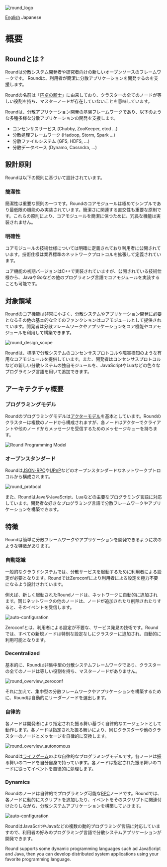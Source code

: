![round_logo](img/round_logo.png)

[English](round_overview_jp.md) Japanese

# 概要

## Roundとは ?

Roundは分散システム開発者や研究者向けの新しいオープンソースのフレームワークです。 Roundは、利用者が簡潔に分散アプリケーションを開発するのを支援します。

Roundの名前は「[円卓の騎士](http://ja.wikipedia.org/wiki/円卓の騎士)」に由来しており、クラスターの全てのノードが等しい役割を持ち、マスターノードが存在していないことを意味しています。

Roundは、分散アプリケーション開発の基盤フレームワークであり、以下のような多種多様な分散アプリケーションの開発を支援します。

- コンセンサスサービス (Chubby, ZooKeeper, etcd ...)
- 分散処理フレームワーク (Hadoop, Storm, Spark ...)
- 分散ファイルシステム (GFS, HDFS, ...)
- 分散データベース (Dynamo, Cassndra, ...)

## 設計原則

Roundは以下の原則に基づいて設計されています。

### 簡潔性

簡潔性は重要な原則の一つです。Roundのコアモジュールは極めてシンプルであり最低限の機能のみ実装されています。簡潔さに関連する直交性も重要な原則です。これらの原則により、コアモジュールを簡潔に保つために、冗長な機能は実装されません。

### 明確性

コアモジュールの技術仕様については明確に定義されており利用者に公開されています。技術仕様は業界標準のネットワークプロトコルを拡張して定義されています。

コア機能の初期バージョンはC++で実装されていますが、公開されている技術仕様から、JavaやGoなどの他のプログラミング言語でコアモジュールを実装することも可能です。

## 対象領域

Roundのコア機能は非常に小さく、分散システムやアプリケーション開発に必要となるその他の基本的な全てのファンクションはコアモジュールとして提供されています。開発者は分散フレームワークやアプリケーションをコア機能やコアモジュールを利用して構築できます。

![round_design_scope](img/round_design_scope.png)

Roundは、標準で分散システムのコンセンサスプロトコルや障害検知のような有用なコアモジュールを提供しています。また、開発者はコンセンサスプロトコルなどの新しい分散システムの独自モジュールを、JavaScriptやLuaなどの色々なプログラミング言語を用いて追加できます。

## アーキテクチャ概要

### プログラミングモデル

Roundのプログラミングモデルは[アクターモデル][actor-model]を基本としています。Roundのクラスターは複数のノードから構成されますが、各ノードはアクターでクライアントや他のノードからメッセージを受信するためのメッセージキューを持ちます。

![Round Programming Model](img/round_overview_programming_model.png)

### オープンスタンダード

Roundは[JSON-RPC][json-rpc]や[UPnP][upnp-spec]などのオープンスタンダードなネットワークプトロコルから構成されます。

![round_protocol](./img/round_protocol.png)

また、RoundはJavaやJavaScript、Luaなどの主要なプログラミング言語に対応しています。開発者な好きなプログラミング言語で分散フレームワークやアプリケーションを構築できます。

## 特徴

Roundは簡単に分散フレームワークやアプリケーションを開発できるように次のような特徴があります。

### 自動認識

一般的なクラウドシステムでは、分散サービスを起動するために利用者による設定が必要となります。RoundではZeroconfにより利用者による設定を極力不要になるよう設計されています。

例えば、新しく起動されたRoundノードは、ネットワークに自動的に追加されます。同じネットワークの他のノードは、ノードが追加されたり削除されたりすると、そのイベントを受信します。

![auto-configuration](img/round_overview_autoconfig.png)

Zeroconfとは、利用者による設定が不要な、サービス発見の技術です。Roundでは、すべての新規ノードは特別な設定なしにクラスターに追加され、自動的に利用可能となります。

### Decentralized

基本的に、Roundは非集中型の分散システムフレームワークであり、クラスターの全てのノードは等しい役割を持ち、マスターノードがありません。

![round_overview_zeroconf](img/round_overview_decentralized.png)

それに加えて、集中型の分散フレームワークやアプリケーションを構築するために、Roundは自動的にリーダーノードを選出します。

### 自律的

各ノードは開発者により指定された振る舞い基づく自律的なエージェントとして動作します。各ノードは指定された振る舞いにより、同じクラスターや他のクラスターのノードとメッセージを自律的に交換します。

![round_overview_autonomous](img/round_overview_autonomous.png)

Roundは[ライフゲーム][life-game]のよな自律的なプログラミングモデルです。各ノードは振る舞いのコードを自分自身で持っています。各ノードは指定された振る舞いのコードに従ってイベントを自律的に処理します。

### Dynamics

Roundのノードは自律的でプログラミング可能な[RPC](rpc)ノードです。Roundでは、各ノードに動的にスクリプトを追加したり、イベントをそのスクリプトに関連付けたりしながら、分散システムアプリケーションを構築していきます。

![auto-configuration](img/round_overview_programming.png)

RoundはJavaScritやJavaなどの複数の動的プログラミング言語に対応していますので、利用者の好みのプログラミング言語で分散システムアプリケーションが開発できます。

Round supports some dynamic programming languages such ad JavaScript and Java, then you can develop distributed system applications using your favorite programming language.

[actor-model]: http://en.wikipedia.org/wiki/Actor_model
[csp]: http://en.wikipedia.org/wiki/Communicating_sequential_processes
[df-prog]: http://en.wikipedia.org/wiki/Dataflow_programming
[upnp-spec]: http://upnp.org/sdcps-and-certification/standards/
[json-rpc]: http://www.jsonrpc.org/specification
[java]: https://java.com/
[js-spec]: http://www.ecma-international.org/publications/standards/Ecma-262.htm
[life-game]: http://en.wikipedia.org/wiki/Conway%27s_Game_of_Life
[rpc]: http://en.wikipedia.org/wiki/Remote_procedure_call
